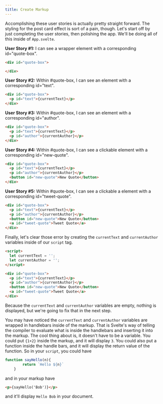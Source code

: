 ```yaml
---
title: Create Markup
---
```

Accomplishing these user stories is actually pretty straight forward. The styling for the post card effect is sort of a pain, though. Let's start off by just completing the user stories, then polishing the app. We'll be doing all of this inside of `App.svelte`. 

**User Story #1:** I can see a wrapper element with a corresponding id="quote-box".
```html
<div id="quote-box">

</div>
```

**User Story #2:** Within #quote-box, I can see an element with a corresponding id="text".
```html
<div id="quote-box">
  <p id="text">{currentText}</p>
</div>
```

**User Story #3:** Within #quote-box, I can see an element with a corresponding id="author".
```html
<div id="quote-box">
  <p id="text">{currentText}</p>
  <p id="author">{currentAuthor}</p>
</div>
```

**User Story #4:** Within #quote-box, I can see a clickable element with a corresponding id="new-quote".
```html
<div id="quote-box">
  <p id="text">{currentText}</p>
  <p id="author">{currentAuthor}</p>
  <button id="new-quote">New Quote</button>
</div>
```

**User Story #5:** Within #quote-box, I can see a clickable a element with a corresponding id="tweet-quote".
```html
<div id="quote-box">
  <p id="text">{currentText}</p>
  <p id="author">{currentAuthor}</p>
  <button id="new-quote">New Quote</button>
  <a id="tweet-quote">Tweet Quote</a>
</div>
```

Finally, let's clear those error by creating the `currentText` and `currentAuthor` variables inside of our `script` tag.

```html
<script>
  let currentText = '';
  let currentAuthor = '';
</script>

<div id="quote-box">
  <p id="text">{currentText}</p>
  <p id="author">{currentAuthor}</p>
  <button id="new-quote">New Quote</button>
  <a id="tweet-quote">Tweet Quote</a>
</div>
```

Because the `currentText` and `currentAuthor` variables are empty, nothing is displayed, but we're going to fix that in the next step.

You may have noticed the `currentText` and `currentAuthor` variables are wrapped in handlebars inside of the markup. That is Svelte's way of telling the compiler to evaluate what is inside the handlebars and inserting it into the markup. The cool thing about is, it doesn't have to be a variable. You could put `{1+2}` inside the markup, and it will display `3`. You could also put a function inside the handle bars, and it will display the return value of the function. So in your `script`, you could have 

```js
function sayHello(n){
		return `Hello ${n}`
	}
```

and in your markup have

```html
<p>{sayHello('Bob')}</p>
```

and it'll display `Hello Bob` in your document.

